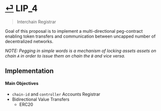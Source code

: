 # [⏎](README.md#Roadmap) LIP_4
>  Interchain Registrar

Goal of this proposal is to implement a multi-directional peg-contract enabling token transfers and communication between uncapped number of decentralized networks.

_NOTE: Pegging in simple words is a mechanism of locking assets assets on chain `A` in order to issue them on chain the `B` and vice versa._

## Implementation

#### Main Objectives
* `chain-id` and `controller` Accounts Registrar
* Bidirectional Value Transfers
  * ERC20